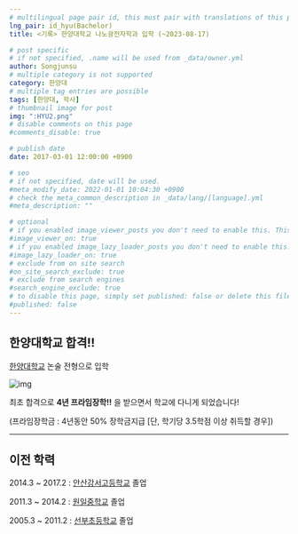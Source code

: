 ```yaml
---
# multilingual page pair id, this must pair with translations of this page. (This name must be unique)
lng_pair: id_hyu(Bachelor)
title: <기록> 한양대학교 나노광전자학과 입학 (~2023-08-17)

# post specific
# if not specified, .name will be used from _data/owner.yml
author: Songjunsu
# multiple category is not supported
category: 한양대
# multiple tag entries are possible
tags: [한양대, 학사]
# thumbnail image for post
img: ":HYU2.png"
# disable comments on this page
#comments_disable: true

# publish date
date: 2017-03-01 12:00:00 +0900

# seo
# if not specified, date will be used.
#meta_modify_date: 2022-01-01 10:04:30 +0900
# check the meta_common_description in _data/lang/[language].yml
#meta_description: ""

# optional
# if you enabled image_viewer_posts you don't need to enable this. This is only if image_viewer_posts = false
#image_viewer_on: true
# if you enabled image_lazy_loader_posts you don't need to enable this. This is only if image_lazy_loader_posts = false
#image_lazy_loader_on: true
# exclude from on site search
#on_site_search_exclude: true
# exclude from search engines
#search_engine_exclude: true
# to disable this page, simply set published: false or delete this file
#published: false
---
```

<!-- outline-start -->
## 한양대학교 합격!!

[한양대학교](https://www.hanyang.ac.kr/#none) 논술 전형으로 입학

![img](:hyu_pass.png)

최초 합격으로 **4년 프라임장학!!** 을 받으면서 학교에 다니게 되었습니다!

(프라임장학금 : 4년동안 50% 장학금지급 [단, 학기당 3.5학점 이상 취득할 경우])

***

## 이전 학력
2014.3 ~ 2017.2 : [안산강서고등학교](https://asgs.hs.kr/home/index.do) 졸업

2011.3 ~ 2014.2 : [원일중학교](https://ko.wikipedia.org/wiki/%EC%9B%90%EC%9D%BC%EC%A4%91%ED%95%99%EA%B5%90) 졸업

2005.3 ~ 2011.2 : [선부초등학교](https://ko.wikipedia.org/wiki/%EC%84%A0%EB%B6%80%EC%B4%88%EB%93%B1%ED%95%99%EA%B5%90) 졸업

